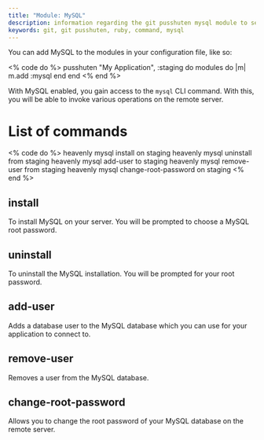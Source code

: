 ```yaml
---
title: "Module: MySQL"
description: information regarding the git pusshuten mysql module to setup a mysql server on your server
keywords: git, git pusshuten, ruby, command, mysql
---
```


You can add MySQL to the modules in your configuration file, like so:

<% code do %>
pusshuten "My Application", :staging do
  modules do |m|
    m.add :mysql
  end
end
<% end %>

With MySQL enabled, you gain access to the `mysql` CLI command. With this, you will be able to invoke various operations on the remote server.

List of commands
================

<% code do %>
heavenly mysql install on staging
heavenly mysql uninstall from staging
heavenly mysql add-user to staging
heavenly mysql remove-user from staging
heavenly mysql change-root-password on staging
<% end %>


install
-------

To install MySQL on your server. You will be prompted to choose a MySQL root password.


uninstall
---------

To uninstall the MySQL installation. You will be prompted for your root password.


add-user
--------

Adds a database user to the MySQL database which you can use for your application to connect to.


remove-user
-----------

Removes a user from the MySQL database.


change-root-password
--------------------

Allows you to change the root password of your MySQL database on the remote server.